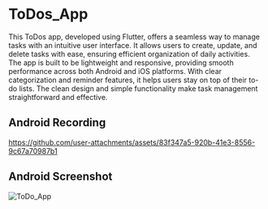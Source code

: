 # ToDos_App

This ToDos app, developed using Flutter, offers a seamless way to manage tasks with an intuitive user interface. It allows users to create, update, and delete tasks with ease, ensuring efficient organization of daily activities. The app is built to be lightweight and responsive, providing smooth performance across both Android and iOS platforms. With clear categorization and reminder features, it helps users stay on top of their to-do lists. The clean design and simple functionality make task management straightforward and effective.

## Android Recording 


https://github.com/user-attachments/assets/83f347a5-920b-41e3-8556-9c67a70987b1

## Android Screenshot
![ToDo_App](https://github.com/user-attachments/assets/6d4c66f5-fced-47a6-8485-d5f07a3e0989)
